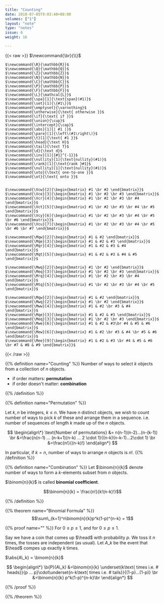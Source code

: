 ```yaml
---
title: "Counting"
date: 2018-07-05T9:03:48+08:00
volumes: ["1"]
layout: "note"
type: "notes"
issue: 6
weight: 16

---
```



<!--more-->

<div class="latex-macros">
  {{< raw >}}
    $\newcommand{\br}{\\}$

    $\newcommand{\R}{\mathbb{R}}$
    $\newcommand{\Q}{\mathbb{Q}}$
    $\newcommand{\Z}{\mathbb{Z}}$
    $\newcommand{\N}{\mathbb{N}}$
    $\newcommand{\C}{\mathbb{C}}$
    $\newcommand{\P}{\mathbb{P}}$
    $\newcommand{\F}{\mathbb{F}}$
    $\newcommand{\L}{\mathcal{L}}$
    $\newcommand{\spa}[1]{\text{span}(#1)}$
    $\newcommand{\set}[1]{\{#1\}}$
    $\newcommand{\emptyset}{\varnothing}$
    $\newcommand{\otherwise}{\text{ otherwise }}$
    $\newcommand{\if}{\text{ if }}$
    $\newcommand{\union}{\cup}$
    $\newcommand{\intercept}{\cap}$
    $\newcommand{\abs}[1]{| #1 |}$
    $\newcommand{\pare}[1]{\left\(#1\right\)}$
    $\newcommand{\t}[1]{\text{ #1 }}$
    $\newcommand{\head}{\text H}$
    $\newcommand{\tail}{\text T}$
    $\newcommand{\d}{\text d}$
    $\newcommand{\inv}[1]{{#1}^{-1}}$
    $\newcommand{\nullity}[1]{\text{nullity}(#1)}$
    $\newcommand{\rank}[1]{\text{rank }#1}$
    $\newcommand{\nullity}[1]{\text{nullity}(#1)}$
    $\newcommand{\oto}{\text{ one-to-one }}$
    $\newcommand{\ot}{\text{ onto }}$


    $\newcommand{\Vcw}[2]{\begin{bmatrix} #1 \br #2 \end{bmatrix}}$
    $\newcommand{\Vce}[3]{\begin{bmatrix} #1 \br #2 \br #3 \end{bmatrix}}$
    $\newcommand{\Vcr}[4]{\begin{bmatrix} #1 \br #2 \br #3 \br #4 \end{bmatrix}}$
    $\newcommand{\Vct}[5]{\begin{bmatrix} #1 \br #2 \br #3 \br #4 \br #5 \end{bmatrix}}$
    $\newcommand{\Vcy}[6]{\begin{bmatrix} #1 \br #2 \br #3 \br #4 \br #5 \br #6 \end{bmatrix}}$
    $\newcommand{\Vcu}[7]{\begin{bmatrix} #1 \br #2 \br #3 \br #4 \br #5 \br #6 \br #7 \end{bmatrix}}$

    $\newcommand{\Mqw}[2]{\begin{bmatrix} #1 & #2 \end{bmatrix}}$
    $\newcommand{\Mqe}[3]{\begin{bmatrix} #1 & #2 & #3 \end{bmatrix}}$
    $\newcommand{\Mqr}[4]{\begin{bmatrix} #1 & #2 & #3 & #4 \end{bmatrix}}$
    $\newcommand{\Mqt}[5]{\begin{bmatrix} #1 & #2 & #3 & #4 & #5 \end{bmatrix}}$

    $\newcommand{\Mwq}[2]{\begin{bmatrix} #1 \br #2 \end{bmatrix}}$
    $\newcommand{\Meq}[3]{\begin{bmatrix} #1 \br #2 \br #3 \end{bmatrix}}$
    $\newcommand{\Mrq}[4]{\begin{bmatrix} #1 \br #2 \br #3 \br #4 \end{bmatrix}}$
    $\newcommand{\Mtq}[5]{\begin{bmatrix} #1 \br #2 \br #3 \br #4 \br #5 \end{bmatrix}}$

    $\newcommand{\Mqw}[2]{\begin{bmatrix} #1 & #2 \end{bmatrix}}$
    $\newcommand{\Mwq}[2]{\begin{bmatrix} #1 \br #2 \end{bmatrix}}$
    $\newcommand{\Mww}[4]{\begin{bmatrix} #1 & #2 \br #3 & #4 \end{bmatrix}}$
    $\newcommand{\Mqe}[3]{\begin{bmatrix} #1 & #2 & #3 \end{bmatrix}}$
    $\newcommand{\Meq}[3]{\begin{bmatrix} #1 \br #2 \br #3 \end{bmatrix}}$
    $\newcommand{\Mwe}[6]{\begin{bmatrix} #1 & #2 & #3\br #4 & #5 & #6 \end{bmatrix}}$
    $\newcommand{\Mew}[6]{\begin{bmatrix} #1 & #2 \br #3 & #4 \br #5 & #6 \end{bmatrix}}$
    $\newcommand{\Mee}[9]{\begin{bmatrix} #1 & #2 & #3 \br #4 & #5 & #6 \br #7 & #8 & #9 \end{bmatrix}}$
  {{< /raw >}}
</div>

{{% definition name="Counting" %}}
Number of ways to select $k$ objects from a collection of $n$ objects.

- if order matters: **permutation**
- if order doesn't matter: **combination**

{{% /definition %}}

{{% definition name="Permutation" %}}

Let $k, n$ be integers, $k \leq n$. We have $n$ distinct objects, we wish to count number of ways to pick $k$ of these and arrange them in a sequence.
i.e. number of sequences of length $k$ made up of the $n$ objects.

$$
\begin{align\*}
\text{Number of permutations} &= n(n-1)(n-2)...(n-(k-1)) \br
&=\frac{n(n-1) ... (n-k+1)(n-k) ... 2 \cdot 1}{(n-k)(n-k-1)...2\cdot 1} \br
&=\frac{n!}{(n-k)!}
\end{align*}
$$

In particular, if $k = n$, number of ways to arrange $n$ objects is $n!$.
{{% /definition %}}

{{% definition name="Combination" %}}
Let $\binom{n}{k}$ denote number of ways to form a $k$-elements subset from $n$ objects.

$\binom{n}{k}$ is called **binomial coefficient**.

$$\binom{n}{k} = \frac{n!}{k!(n-k)!}$$

{{% /definition %}}

{{% theorem name="Binomial Formula" %}}
$$\sum\_{k=1}^n\binom{n}{k}p^k(1-p)^{n-k} = 1$$


{{% proof name="" %}}
For $0 \leq p \leq 1$, and for $0 \leq p \leq 1$.

Say we have a coin that  comes up $\head$ with probability $p$. We toss it $n$ times, the tosses are independent (as usual). Let $A\_k$ be the event that $\head$ compes up exactly $k$ times.

$\abs{A\_k} = \binom{n}{k}$

$$
\begin{align\*}
\b{P}(A\_k) &=\binom{n}{k} \underset{k\text{ times i.e. # heads}}{p ... p}\cdot\underset{n-k\text{ times i.e. # tails}}{(1-p)...(1-p)} \br
&=\binom{n}{k} p^k(1-p)^{n-k}\br
\end{align*}
$$

{{% /proof %}}

{{% /theorem %}}

